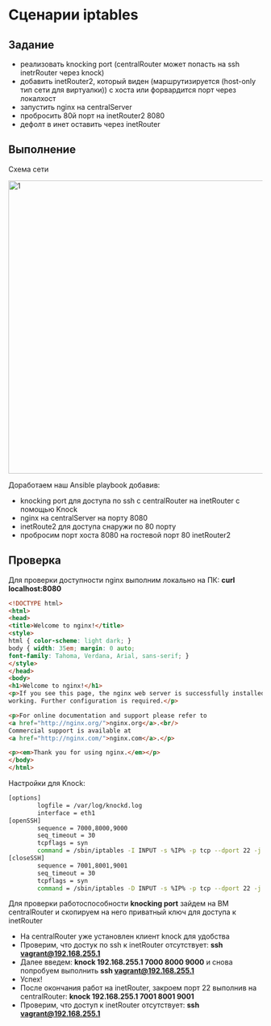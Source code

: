 # Сценарии iptables

## Задание

- реализовать knocking port (centralRouter может попасть на ssh inetrRouter через knock)
- добавить inetRouter2, который виден (маршрутизируется (host-only тип сети для виртуалки)) с хоста или форвардится порт через локалхост
- запустить nginx на centralServer
- пробросить 80й порт на inetRouter2 8080
- дефолт в инет оставить через inetRouter

## Выполнение

Схема сети

<img width="580" alt="1" src="https://github.com/dimkaspaun/iptables/assets/156161074/7aacdede-868d-4fb7-914c-26a7f16a69c1">


Доработаем наш Ansible playbook добавив:

- knocking port для доступа по ssh с сentralRouter на inetRouter с помощью Knock
- nginx на centralServer на порту 8080
- inetRoute2 для доступа снаружи по 80 порту
- пробросим порт хоста 8080 на гостевой порт 80 inetRouter2

## Проверка

Для проверки доступности nginx выполним локально на ПК: **curl localhost:8080**

```html
<!DOCTYPE html>
<html>
<head>
<title>Welcome to nginx!</title>
<style>
html { color-scheme: light dark; }
body { width: 35em; margin: 0 auto;
font-family: Tahoma, Verdana, Arial, sans-serif; }
</style>
</head>
<body>
<h1>Welcome to nginx!</h1>
<p>If you see this page, the nginx web server is successfully installed and
working. Further configuration is required.</p>

<p>For online documentation and support please refer to
<a href="http://nginx.org/">nginx.org</a>.<br/>
Commercial support is available at
<a href="http://nginx.com/">nginx.com</a>.</p>

<p><em>Thank you for using nginx.</em></p>
</body>
</html>
```

Настройки для Knock:

```bash
[options]
        logfile = /var/log/knockd.log
        interface = eth1
[openSSH]
        sequence = 7000,8000,9000
        seq_timeout = 30
        tcpflags = syn
        command = /sbin/iptables -I INPUT -s %IP% -p tcp --dport 22 -j ACCEPT
[closeSSH]
        sequence = 7001,8001,9001
        seq_timeout = 30
        tcpflags = syn
        command = /sbin/iptables -D INPUT -s %IP% -p tcp --dport 22 -j ACCEPT
```

Для проверки работоспособности **knocking port** зайдем на ВМ centralRouter и скопируем на него приватный ключ для доступа к inetRouter

- На centralRouter уже установлен клиент knock для удобства
- Проверим, что достук по ssh к inetRouter отсутствует: **ssh vagrant@192.168.255.1**
- Далее введем: **knock 192.168.255.1 7000 8000 9000** и снова попробуем выполнить **ssh vagrant@192.168.255.1**
- Успех!
- После окончания работ на inetRouter, закроем порт 22 выполнив на centralRouter: **knock 192.168.255.1 7001 8001 9001**
- Проверим, что доступ к inetRouter отсутствует: **ssh vagrant@192.168.255.1**
